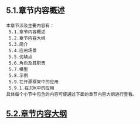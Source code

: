 
## 5.1.章节内容概述
    本章节涉及主要内容有：
     5.1.章节内容概述
     5.2.章节内容大纲
     5.3.简介
     5.4.应用场景
     5.5.优缺点
     5.6.角色及其职责
     5.7.模型
     5.8.示例
     5.9.在开源框架中的应用
     5.9.1.在JDK中的应用
	具体每个小节中包含的内容可使通过下面的章节内容大纲进行查看。

## <a href="/enhance/markmap/general/designpattern/designpattern-java/chapter/designpattern-java-outline5-chapter5.html" target="_blank">5.2.章节内容大纲</a>

<Markmap localtion="/enhance/markmap/general/designpattern/designpattern-java/chapter/designpattern-java-outline5-chapter5.html" height="500rem"/>


